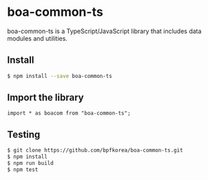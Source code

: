 # boa-common-ts
boa-common-ts is a TypeScript/JavaScript library that includes data modules and utilities.

## Install
```bash
$ npm install --save boa-common-ts
```

## Import the library
```import * as boacom from "boa-common-ts";```

## Testing
```bash
$ git clone https://github.com/bpfkorea/boa-common-ts.git
$ npm install
$ npm run build
$ npm test
```
